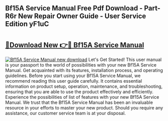 ## Bf15A Service Manual Free Pdf Download - Part-R6r New Repair Owner Guide - User Service Edition yF1uC

# <h2><a href="http://bc56042.oget.top/?id=Bf15A+Service+Manual">🔗Download New 👉🔴 Bf15A Service Manual</a></h2>

[![Bf15A Service Manual new download](https://i.imgur.com/5g1atiW.png)](http://bc56042.oget.top/?id=Bf15A+Service+Manual)
Let's Get Started! This user manual is your passport to the world of possibilities with your new Bf15A Service Manual. Get acquainted with its features, installation process, and operating guidelines. Before you start using your Bf15A Service Manual, we recommend reading this user guide carefully. It contains essential information on product setup, operation, maintenance, and troubleshooting, ensuring that you are able to use the product effectively and efficiently. Experience the possibilities of list of features with your new Bf15A Service Manual. We trust that the Bf15A Service Manual has been an invaluable resource in your efforts to master your new product. Should you require any assistance, our customer service team is at your disposal.
